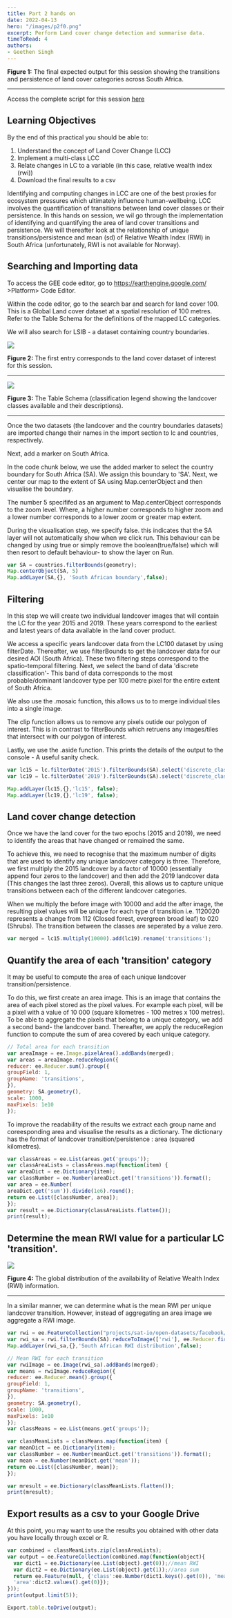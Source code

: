 ```yaml
---
title: Part 2 hands on
date: 2022-04-13
hero: "/images/p2f0.png"
excerpt: Perform Land cover change detection and summarise data.
timeToRead: 4
authors:
- Geethen Singh
---
```



**Figure 1:** The final expected output for this session showing the transitions and persistence of land cover categories across South Africa.

---
Access the complete script for this session [here](https://code.earthengine.google.com/1b18f58d64e971950e4329f7d2551b1b)

## Learning Objectives

By the end of this practical you should be able to:

1. Understand the concept of Land Cover Change (LCC)
2. Implement a multi-class LCC
3. Relate changes in LC to a variable (in this case, relative wealth index (rwi))
4. Download the final results to a csv

Identifying and computing changes in LCC are one of the best proxies for ecosystem pressures which ultimately influence human-wellbeing. LCC involves the quantification of transitions between land cover classes or their persistence. In this hands on session, we wil go through the implementation of identifying and quantifying the area of land cover transitions and persistence. We will thereafter look at the relationship of unique transitions/persistence and mean (sd) of Relative Wealth Index (RWI) in South Africa (unfortunately, RWI is not available for Norway).

## Searching and Importing data

To access the GEE code editor, go to https://earthengine.google.com/ >Platform> Code Editor.

Within the code editor, go to the search bar and search for land cover 100. This is a Global Land cover dataset at a spatial resolution of 100 metres. Refer to the Table Schema for the definitions of the mapped LC categories.

We will also search for LSIB - a dataset containing country boundaries.

![](/images/p2f2.png)

**Figure 2:** The first entry corresponds to the land cover dataset of interest for this session.

---

![](/images/p2f3.png)

**Figure 3:** The Table Schema (classification legend showing the landcover classes available and their descriptions).

---

Once the two datasets (the landcover and the country boundaries datasets) are imported change their names in the import section to lc and countries, respectively.

Next, add a marker on South Africa.

In the code chunk below, we use the added marker to select the country boundary for South Africa (SA). We assign this boundary to 'SA'. Next, we center our map to the extent of SA using Map.centerObject and then visualise the boundary.

The number 5 specififed as an argument to Map.centerObject corresponds to the zoom level. Where, a higher number corresponds to higher zoom and a lower number corresponds to a lower zoom or greater map extent.

During the visualisation step, we specify false. this indicates that the SA layer will not automatically show when we click run. This behaviour can be changed by using true or simply remove the boolean(true/false) which will then resort to default behaviour- to show the layer on Run.

```js
var SA = countries.filterBounds(geometry);
Map.centerObject(SA, 5)
Map.addLayer(SA,{}, 'South African boundary',false);
```

## Filtering

In this step we will create two individual landcover images that will contain the LC for the year 2015 and 2019. These years correspond to the earliest and latest years of data available in the land cover product.

We access a specific years landcover data from the LC100 dataset by using filterDate. Thereafter, we use filterBounds to get the landcover data for our desired AOI (South Africa). These two filtering steps correspond to the spatio-temporal filtering. Next, we select the band of data 'discrete classification'- This band of data corresponds to the most probable/dominant landcover type per 100 metre pixel for the entire extent of South Africa.

We also use the .mosaic function, this allows us to to merge individual tiles into a single image.

The clip function allows us to remove any pixels outide our polygon of interest. This is in contrast to filterBounds which retruens any images/tiles that intersect with our polygon of interest.

Lastly, we use the .aside function. This prints the details of the output to the console - A useful sanity check.

```js
var lc15 = lc.filterDate('2015').filterBounds(SA).select('discrete_classification').mosaic().clip(SA).aside(print);
var lc19 = lc.filterDate('2019').filterBounds(SA).select('discrete_classification').mosaic().clip(SA).aside(print);

Map.addLayer(lc15,{},'lc15', false);
Map.addLayer(lc19,{},'lc19', false);
```

## Land cover change detection

Once we have the land cover for the two epochs (2015 and 2019), we need to identify the areas that have changed or remained the same.

To achieve this, we need to recognise that the maximum number of digits that are used to identify any unique landcover category is three. Therefore, we first multiply the 2015 landcover by a factor of 10000 (essentially append four zeros to the landcover) and then add the 2019 landcover data (This changes the last three zeros). Overall, this allows us to capture unique transitions between each of the different landcover categories.

When we multiply the before image with 10000 and add the after image, the resulting pixel values will be unique for each type of transition i.e. 1120020 represents a change from 112 (Closed forest, evergreen broad leaf) to 020 (Shrubs). The transition between the classes are seperated by a value zero.

```js
var merged = lc15.multiply(10000).add(lc19).rename('transitions');
```

## Quantify the area of each 'transition' category

It may be useful to compute the area of each unique landcover transition/persistence.

To do this, we first create an area image. This is an image that contains the area of each pixel stored as the pixel values. For example each pixel, will be a pixel with a value of 10 000 (square kilometres - 100 metres x 100 metres). To be able to aggregate the pixels that belong to a unique category, we add a second band- the landcover band. Thereafter, we apply the reduceRegion function to compute the sum of area covered by each unique category.

```js
// Total area for each transition
var areaImage = ee.Image.pixelArea().addBands(merged);
var areas = areaImage.reduceRegion({
reducer: ee.Reducer.sum().group({
groupField: 1,
groupName: 'transitions',
}),
geometry: SA.geometry(),
scale: 1000,
maxPixels: 1e10
});
```

To improve the readability of the results we extract each group name and coreesponding area and visualise the results as a dictionary. The dictionary has the format of
landcover transition/persistence : area (squared kilometres).

```js
var classAreas = ee.List(areas.get('groups'));
var classAreaLists = classAreas.map(function(item) {
var areaDict = ee.Dictionary(item);
var classNumber = ee.Number(areaDict.get('transitions')).format();
var area = ee.Number(
areaDict.get('sum')).divide(1e6).round();
return ee.List([classNumber, area]);
});
var result = ee.Dictionary(classAreaLists.flatten());
print(result);
```

## Determine the mean RWI value for a particular LC 'transition'.

![](/images/p2f4.png)

**Figure 4:** The global distribution of the availability of Relative Wealth Index (RWI) information.

---

In a similar manner, we can determine what is the mean RWI per unique landcover transition. However, instead of aggregating an area image we aggregate a RWI image.

```js
var rwi = ee.FeatureCollection("projects/sat-io/open-datasets/facebook/relative_wealth_index");
var rwi_sa = rwi.filterBounds(SA).reduceToImage(['rwi'], ee.Reducer.first()).unmask();
Map.addLayer(rwi_sa,{},'South African RWI distribution',false);

// Mean RWI for each transition
var rwiImage = ee.Image(rwi_sa).addBands(merged);
var means = rwiImage.reduceRegion({
reducer: ee.Reducer.mean().group({
groupField: 1,
groupName: 'transitions',
}),
geometry: SA.geometry(),
scale: 1000,
maxPixels: 1e10
});
var classMeans = ee.List(means.get('groups'));

var classMeanLists = classMeans.map(function(item) {
var meanDict = ee.Dictionary(item);
var classNumber = ee.Number(meanDict.get('transitions')).format();
var mean = ee.Number(meanDict.get('mean'));
return ee.List([classNumber, mean]);
});

var mresult = ee.Dictionary(classMeanLists.flatten());
print(mresult);
```

## Export results as a csv to your Google Drive

At this point, you may want to use the results you obtained with other data you have locally through excel or R.

```js
var combined = classMeanLists.zip(classAreaLists);
var output = ee.FeatureCollection(combined.map(function(object){
  var dict1 = ee.Dictionary(ee.List(object).get(0));//mean RWI
  var dict2 = ee.Dictionary(ee.List(object).get(1));//area sum
  return ee.Feature(null, {'class':ee.Number(dict1.keys().get(0)), 'mean_rwi': dict1.values().get(0),
  'area':dict2.values().get(0)});
}));
print(output.limit(5));

Export.table.toDrive(output);
```
